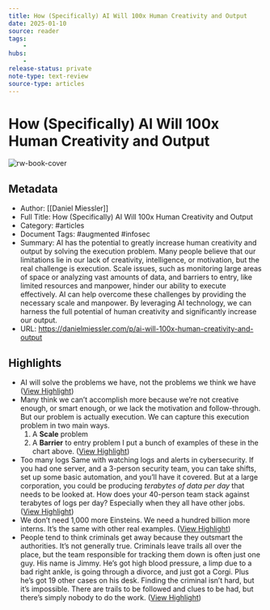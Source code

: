 ```yaml
---
title: How (Specifically) AI Will 100x Human Creativity and Output
date: 2025-01-10
source: reader
tags:
    -
hubs:
    -
release-status: private
note-type: text-review
source-type: articles
---
```

# How (Specifically) AI Will 100x Human Creativity and Output

![rw-book-cover](https://beehiiv-images-production.s3.amazonaws.com/uploads/asset/file/6136fc09-9fb5-4438-8458-ea0756438d3b/iceburg-problems-miessler.png?t=1706817622)

## Metadata
- Author: [[Daniel Miessler]]
- Full Title: How (Specifically) AI Will 100x Human Creativity and Output
- Category: #articles
- Document Tags: #augmented #infosec 
- Summary: AI has the potential to greatly increase human creativity and output by solving the execution problem. Many people believe that our limitations lie in our lack of creativity, intelligence, or motivation, but the real challenge is execution. Scale issues, such as monitoring large areas of space or analyzing vast amounts of data, and barriers to entry, like limited resources and manpower, hinder our ability to execute effectively. AI can help overcome these challenges by providing the necessary scale and manpower. By leveraging AI technology, we can harness the full potential of human creativity and significantly increase our output.
- URL: https://danielmiessler.com/p/ai-will-100x-human-creativity-and-output

## Highlights
- AI will solve the problems we have, not the problems we think we have ([View Highlight](https://read.readwise.io/read/01j7hedjdzxgmr4wep6y4jqfdv))
- Many think we can’t accomplish more because we’re not creative enough, or smart enough, or we lack the motivation and follow-through.
  But our problem is actually execution. We can capture this execution problem in two main ways.
  1. A **Scale** problem
  2. A **Barrier** to entry problem
  I put a bunch of examples of these in the chart above. ([View Highlight](https://read.readwise.io/read/01j7heghxgwcbz4129qhc6rneb))
- Too many logs
  Same with watching logs and alerts in cybersecurity. If you had one server, and a 3-person security team, you can take shifts, set up some basic automation, and you’ll have it covered.
  But at a large corporation, you could be producing *terabytes of data per day* that needs to be looked at. How does your 40-person team stack against terabytes of logs per day? Especially when they all have other jobs. ([View Highlight](https://read.readwise.io/read/01j7hep0098vv4h57sk52t391b))
- We don’t need 1,000 more Einsteins.
  We need a hundred billion more interns.
  It’s the same with other real examples. ([View Highlight](https://read.readwise.io/read/01j7hepqg5h4aa9q7g1rjekfn0))
- People tend to think criminals get away because they outsmart the authorities. It’s not generally true. Criminals leave trails all over the place, but the team responsible for tracking them down is often just one guy.
  His name is Jimmy. He’s got high blood pressure, a limp due to a bad right ankle, is going through a divorce, and just got a Corgi. Plus he’s got 19 other cases on his desk.
  Finding the criminal isn’t hard, but it’s impossible. There are trails to be followed and clues to be had, but there’s simply nobody to do the work. ([View Highlight](https://read.readwise.io/read/01j7heqfrs1repbktx0nr5ty6k))


